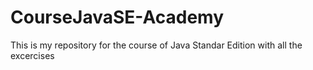 # CourseJavaSE-Academy
This is my repository for the course of Java Standar Edition with all the excercises 
